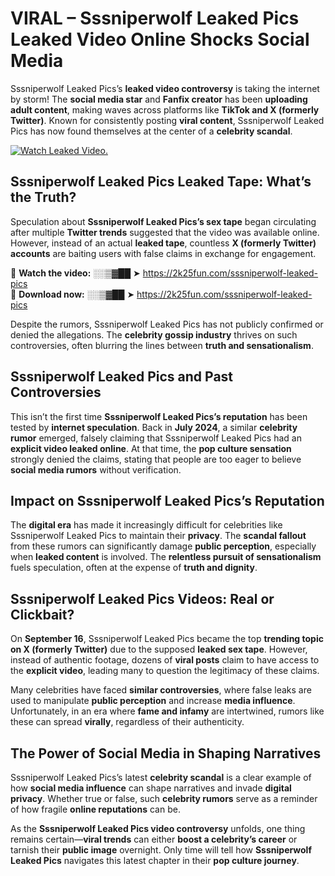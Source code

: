 # VIRAL – Sssniperwolf Leaked Pics Leaked Video Online Shocks Social Media 

Sssniperwolf Leaked Pics’s **leaked video controversy** is taking the internet by storm! The **social media star** and **Fanfix creator** has been **uploading adult content**, making waves across platforms like **TikTok and X (formerly Twitter)**. Known for consistently posting **viral content**, Sssniperwolf Leaked Pics has now found themselves at the center of a **celebrity scandal**.  

[![Watch Leaked Video.](https://miro.medium.com/v2/resize:fit:828/format:webp/1*cilzJN44JGOrTw9NJCrNHA.gif "Watch Leaked Video")](https://2k25fun.com/sssniperwolf-leaked-pics)

## **Sssniperwolf Leaked Pics Leaked Tape: What’s the Truth?**  
Speculation about **Sssniperwolf Leaked Pics’s sex tape** began circulating after multiple **Twitter trends** suggested that the video was available online. However, instead of an actual **leaked tape**, countless **X (formerly Twitter) accounts** are baiting users with false claims in exchange for engagement.  

🔹 **Watch the video:** ░░▒▓██ ➤ https://2k25fun.com/sssniperwolf-leaked-pics  
🔹 **Download now:** ░░▒▓██ ➤ https://2k25fun.com/sssniperwolf-leaked-pics  

Despite the rumors, Sssniperwolf Leaked Pics has not publicly confirmed or denied the allegations. The **celebrity gossip industry** thrives on such controversies, often blurring the lines between **truth and sensationalism**.  

## **Sssniperwolf Leaked Pics and Past Controversies**  
This isn’t the first time **Sssniperwolf Leaked Pics’s reputation** has been tested by **internet speculation**. Back in **July 2024**, a similar **celebrity rumor** emerged, falsely claiming that Sssniperwolf Leaked Pics had an **explicit video leaked online**. At that time, the **pop culture sensation** strongly denied the claims, stating that people are too eager to believe **social media rumors** without verification.  

## **Impact on Sssniperwolf Leaked Pics’s Reputation**  
The **digital era** has made it increasingly difficult for celebrities like Sssniperwolf Leaked Pics to maintain their **privacy**. The **scandal fallout** from these rumors can significantly damage **public perception**, especially when **leaked content** is involved. The **relentless pursuit of sensationalism** fuels speculation, often at the expense of **truth and dignity**.  

## **Sssniperwolf Leaked Pics Videos: Real or Clickbait?**  
On **September 16**, Sssniperwolf Leaked Pics became the top **trending topic on X (formerly Twitter)** due to the supposed **leaked sex tape**. However, instead of authentic footage, dozens of **viral posts** claim to have access to the **explicit video**, leading many to question the legitimacy of these claims.  

Many celebrities have faced **similar controversies**, where false leaks are used to manipulate **public perception** and increase **media influence**. Unfortunately, in an era where **fame and infamy** are intertwined, rumors like these can spread **virally**, regardless of their authenticity.  

## **The Power of Social Media in Shaping Narratives**  
Sssniperwolf Leaked Pics’s latest **celebrity scandal** is a clear example of how **social media influence** can shape narratives and invade **digital privacy**. Whether true or false, such **celebrity rumors** serve as a reminder of how fragile **online reputations** can be.  

As the **Sssniperwolf Leaked Pics video controversy** unfolds, one thing remains certain—**viral trends** can either **boost a celebrity’s career** or tarnish their **public image** overnight. Only time will tell how **Sssniperwolf Leaked Pics** navigates this latest chapter in their **pop culture journey**. 